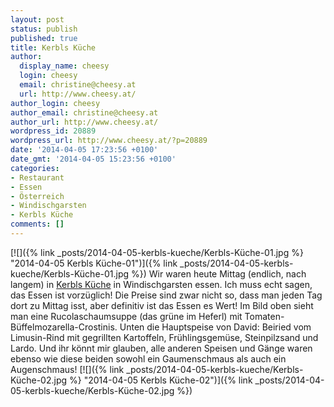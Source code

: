 ```yaml
---
layout: post
status: publish
published: true
title: Kerbls Küche
author:
  display_name: cheesy
  login: cheesy
  email: christine@cheesy.at
  url: http://www.cheesy.at/
author_login: cheesy
author_email: christine@cheesy.at
author_url: http://www.cheesy.at/
wordpress_id: 20889
wordpress_url: http://www.cheesy.at/?p=20889
date: '2014-04-05 17:23:56 +0100'
date_gmt: '2014-04-05 15:23:56 +0100'
categories:
- Restaurant
- Essen
- Österreich
- Windischgarsten
- Kerbls Küche
comments: []
---
```

[![]({% link _posts/2014-04-05-kerbls-kueche/Kerbls-Küche-01.jpg %} "2014-04-05 Kerbls Küche-01")]({% link _posts/2014-04-05-kerbls-kueche/Kerbls-Küche-01.jpg %})
Wir waren heute Mittag (endlich, nach langem) in [Kerbls Küche](http://kerbls-kueche.at/) in Windischgarsten essen. Ich muss echt sagen, das Essen ist vorzüglich! Die Preise sind zwar nicht so, dass man jeden Tag dort zu Mittag isst, aber definitiv ist das Essen es Wert! Im Bild oben sieht man eine Rucolaschaumsuppe (das grüne im Heferl) mit Tomaten-Büffelmozarella-Crostinis.
Unten die Hauptspeise von David: Beiried vom Limusin-Rind mit gegrillten Kartoffeln, Frühlingsgemüse, Steinpilzsand und Lardo.
Und ihr könnt mir glauben, alle anderen Speisen und Gänge waren ebenso wie diese beiden sowohl ein Gaumenschmaus als auch ein Augenschmaus!
[![]({% link _posts/2014-04-05-kerbls-kueche/Kerbls-Küche-02.jpg %} "2014-04-05 Kerbls Küche-02")]({% link _posts/2014-04-05-kerbls-kueche/Kerbls-Küche-02.jpg %})
